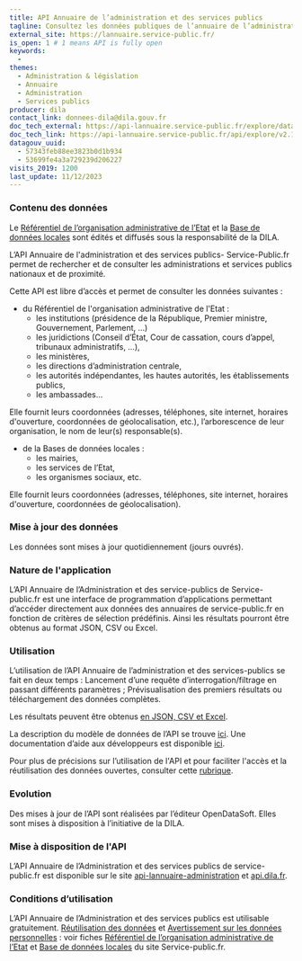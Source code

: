 ```yaml
---
title: API Annuaire de l’administration et des services publics
tagline: Consultez les données publiques de l’annuaire de l’administration – Service-public.fr.
external_site: https://lannuaire.service-public.fr/
is_open: 1 # 1 means API is fully open
keywords:
  - 
themes:
  - Administration & législation
  - Annuaire
  - Administration
  - Services publics
producer: dila
contact_link: donnees-dila@dila.gouv.fr
doc_tech_external: https://api-lannuaire.service-public.fr/explore/dataset/api-lannuaire-administration/information/
doc_tech_link: https://api-lannuaire.service-public.fr/api/explore/v2.1/swagger.json
datagouv_uuid:
  - 57343feb88ee3823b0d1b934
  - 53699fe4a3a729239d206227
visits_2019: 1200
last_update: 11/12/2023
---
```


### Contenu des données

Le [Référentiel de l’organisation administrative de l’Etat](https://www.data.gouv.fr/fr/datasets/referentiel-de-lorganisation-administrative-de-letat/) et la [Base de données locales](https://www.data.gouv.fr/fr/datasets/service-public-fr-annuaire-de-l-administration-base-de-donnees-locales/) sont édités et diffusés sous la responsabilité de la DILA.

L’API Annuaire de l'administration et des services publics- Service-Public.fr permet de rechercher et de consulter les administrations et services publics nationaux et de proximité.

Cette API est libre d’accès et permet de consulter les données suivantes :

- du Référentiel de l'organisation administrative de l'Etat :
 	- les institutions (présidence de la République, Premier ministre, Gouvernement, Parlement, …)
 	- les juridictions (Conseil d’État, Cour de cassation, cours d’appel, tribunaux administratifs, …),
 	- les ministères,
 	- les directions d’administration centrale, 
 	- les autorités indépendantes, les hautes autorités, les établissements publics, 
 	- les ambassades…

Elle fournit leurs coordonnées (adresses, téléphones, site internet, horaires d'ouverture, coordonnées de géolocalisation, etc.), l’arborescence de leur organisation, le nom de leur(s) responsable(s).

- de la Bases de données locales : 
	- les mairies,
	- les services de l’Etat,
	- les organismes sociaux,
	etc. 

Elle fournit leurs coordonnées (adresses, téléphones, site internet, horaires d'ouverture, coordonnées de géolocalisation).

### Mise à jour des données

Les données sont mises à jour quotidiennement (jours ouvrés). 

### Nature de l'application

L’API Annuaire de l’Administration et des service-publics de Service-public.fr est une interface de programmation d’applications permettant d’accéder directement aux données des annuaires de service-public.fr en fonction de critères de sélection prédéfinis.
Ainsi les résultats pourront être obtenus au format JSON, CSV ou Excel.

### Utilisation

L’utilisation de l’API Annuaire de l’administration et des services-publics se fait en deux temps :
Lancement d’une requête d’interrogation/filtrage en passant différents paramètres ;
Prévisualisation des premiers résultats ou téléchargement des données complètes.

Les résultats peuvent être obtenus [en JSON, CSV et Excel](https://api-lannuaire.service-public.fr/explore/dataset/api-lannuaire-administration/export/).

La description du modèle de données de l’API se trouve [ici](https://api-lannuaire.service-public.fr/explore/dataset/api-lannuaire-administration/information/).
Une documentation d’aide aux développeurs est disponible [ici](https://api-lannuaire.service-public.fr/api/datasets/1.0/api-lannuaire-administration/attachments/documentation_technique_api_annuaire_de_l_administration_pdf/).

Pour plus de précisions sur l’utilisation de l'API et pour faciliter l'accès et la réutilisation des données ouvertes, consulter cette [rubrique](https://academy.opendatasoft.com/).

### Evolution

Des mises à jour de l’API sont réalisées par l’éditeur OpenDataSoft. Elles sont mises à disposition à l’initiative de la DILA.

### Mise à disposition de l'API

L’API Annuaire de l’Administration et des services publics de service-public.fr est disponible sur le site [api-lannuaire-administration](https://api-lannuaire.service-public.fr/explore/dataset/api-lannuaire-administration/api/) et [api.dila.fr](https://www.dila.premier-ministre.gouv.fr/services/api/).

### Conditions d’utilisation

L’API Annuaire de l’Administration et des services publics est utilisable gratuitement.
[Réutilisation des données](https://www.etalab.gouv.fr/wp-content/uploads/2017/04/ETALAB-Licence-Ouverte-v2.0.pdf) et [Avertissement sur les données personnelles](https://echanges.dila.gouv.fr/OPENDATA/AVERTISSEMENT-Donnees_a_caractere_personnel.pdf) :  voir fiches [Référentiel de l’organisation administrative de l’Etat](https://echanges.dila.gouv.fr/OPENDATA/RefOrgaAdminEtat/Documentation/DILA_RefOrgaAdminEtat_Presentation_20231205.pdf) et [Base de données locales](https://echanges.dila.gouv.fr/OPENDATA/Base_donn%C3%A9es_locales/DILA_BASE_DONNEES_LOCALES_SERVICE-PUBLIC_FR_Presentation_20231205.pdf) du site Service-public.fr.